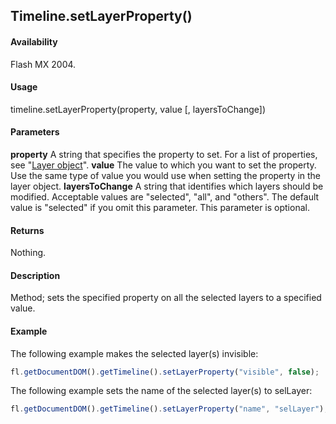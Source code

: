 ## Timeline.setLayerProperty()

#### Availability

Flash MX 2004.

#### Usage

timeline.setLayerProperty(property, value \[, layersToChange\])

#### Parameters

**property** A string that specifies the property to set. For a list of properties, see "[Layer object](../Layer_object/layer_summary.md)".
**value** The value to which you want to set the property. Use the same type of value you would use when setting the property in the layer object.
**layersToChange** A string that identifies which layers should be modified. Acceptable values are "selected", "all", and "others". The default value is "selected" if you omit this parameter. This parameter is optional.

#### Returns

Nothing.

#### Description

Method; sets the specified property on all the selected layers to a specified value.

#### Example


The following example makes the selected layer(s) invisible:
```javascript
fl.getDocumentDOM().getTimeline().setLayerProperty("visible", false);
```
The following example sets the name of the selected layer(s) to selLayer:
```javascript
fl.getDocumentDOM().getTimeline().setLayerProperty("name", "selLayer");
```